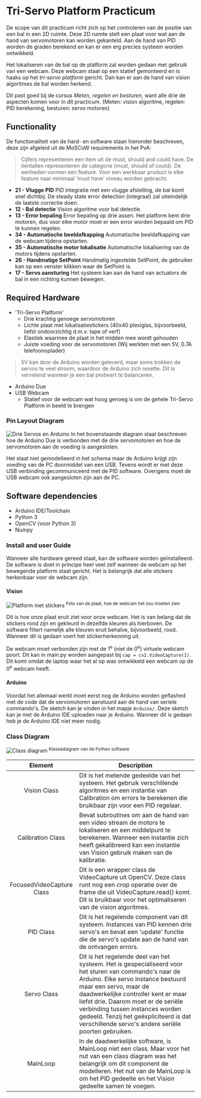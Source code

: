 # Tri-Servo Platform Practicum
De scope van dit practicum richt zich op het controleren van de positie van een bal in een 2D ruimte. Deze 2D ruimte stelt een plaat voor wat aan de hand van servomotoren kan worden gekanteld. Aan de hand van PID worden de graden berekend en kan er een erg precies systeem worden ontwikkeld.

Het lokaliseren van de bal op de platform zal worden gedaan met gebruik van een webcam. Deze webcam staat op een statief gemonteerd en is haaks op het  _tri-servo platform_  gericht. Dan kan er aan de hand van vision algoritmes de bal worden herkend.

Dit past goed bij de cursus  _Meten, regelen en besturen_, want alle drie de aspecten komen voor in dit practicum. (Meten: vision algoritme, regelen: PID berekening, besturen: servo motoren)

## Functionality
De functionaliteit van de hard- en software staan hieronder beschreven, deze zijn afgeleid uit de MoSCoW requirements in het PvA:

> Cijfers representeren een item uit de must, should and could have. De tientallen representeren de categorie (must, should of could). De eenheden vormen een feature. Voor een werkbaar product is elke feature naar minimaal 'must have' niveau worden gebracht.

-   **21 - Vlugge PID**  PID integratie met een vlugge afstelling, de bal komt snel dichtbij. De steady state error detection (integraal) zal uiteindelijk de laatste correctie doen.
-   **12 - Bal detectie**  Vision algoritme voor bal detectie.
-   **13 - Error bepaling**  Error bepaling op drie assen. Het platform kent drie motoren, dus voor elke motor moet er een error worden bepaald om PID te kunnen regelen.
-   **34 - Automatische beeldafkapping**  Automatische beeldafkapping van de webcam tijdens opstarten.
-   **35 - Automatische motor lokalisatie**  Automatische lokalisering van de motors tijdens opstarten.
-   **26 - Handmatige SetPoint**  Handmatig ingestelde SetPoint, de gebruiker kan op een venster klikken waar de SetPoint is.
-   **17 - Servo aansturing**  Het systeem kan aan de hand van actuators de bal in een richting kunnen bewegen.

## Required Hardware

- 'Tri-Servo Platform'
	- Drie krachtig genoege servomotoren
	- Lichte plaat met lokalisatiestickers (40x40 plexiglas, bijvoorbeeld, liefst ondoorzichtig d.m.v. tape of verf)
	- Elastiek waarmee de plaat in het midden mee wordt gehouden
	- Juiste voeding voor de servomotoren (Wij werkten met een 5V, 0.7A telefoonoplader)
> 5V kan door de Arduino worden geleverd, maar soms trokken de servos te veel stroom, waardoor de Arduino zich resette. Dit is vervelend wanneer je een bal probeert te balanceren.
- Arduino Due
- USB Webcam
	- Statief voor de webcam wat hoog genoeg is om de gehele Tri-Servo Platform in beeld te brengen

### Pin Layout Diagram

![Drie Servos en Arduino](https://raw.githubusercontent.com/JulianvDoorn/TCTI-V2MRB-14/master/HardwareLayout.png)
In het bovenstaande diagram staat beschreven hoe de Arduino Due is verbonden met de drie servomotoren en hoe de servomotoren aan de voeding is aangesloten.

Het staat niet gemodelleerd in het schema maar de Arduino krijgt zijn voeding van de PC doormiddel van een USB. Tevens wordt er met deze USB verbinding gecommuniceerd met de PID software. Overigens moet de USB webcam ook aangesloten zijn aan de PC.

## Software dependencies

- Arduino IDE/Toolchain
- Python 3
- OpenCV (voor Python 3)
- Numpy

### Install and user Guide

Wanneer alle hardware gereed staat, kan de software worden geïnstalleerd. De software is doet in principe heel veel zelf wanneer de webcam op het bewegende platform staat gericht. Het is belangrijk dat alle stickers herkenbaar voor de webcam zijn.

#### Vision
![Platform met stickers](https://raw.githubusercontent.com/JulianvDoorn/TCTI-V2MRB-14/master/Img/PlatformPlate.jpg)
<sup>Foto van de plaat, hoe de webcam het zou moeten zien</sup>

Dit is hoe onze plaat eruit ziet voor onze webcam. Het is van belang dat de stickers rond zijn en gekleurd in dezelfde kleuren als hierboven. De software filtert namelijk alle kleuren eruit behalve, bijvoorbeeld, rood. Wanneer dit is gedaan voert het stickerherkenning uit. 

De webcam moet verbonden zijn met de 1<sup>e</sup> (niet de 0<sup>e</sup>) virtuele webcam poort. Dit kan in main.py worden aangepast bij `cap = cv2.VideoCapture(1)`. Dit komt omdat de laptop waar het al op was ontwikkeld een webcam op de 0<sup>e</sup> webcam heeft.

#### Arduino
Voordat het allemaal werkt moet eerst nog de Arduino worden geflashed met de code dat de servomotoren aanstuurd aan de hand van seriele commando's. De sketch kan je vinden in het mapje `Arduino/`. Deze sketch kan je met de Arduino IDE uploaden naar je Arduino. Wanneer dit is gedaan heb je de Arduino IDE niet meer nodig.

### Class Diagram

![Class diagram](https://raw.githubusercontent.com/JulianvDoorn/TCTI-V2MRB-14/master/Img/ClassDiagram.png)
<sup>Klassediagram van de Python software</sup>

| Element       | Description   |
| :-----------: |---------------|
| Vision Class | Dit is het metende gedeelde van het systeem. Het gebruik verschillende algoritmes en een instantie van Calibration om errors te berekenen die bruikbaar zijn voor een PID regelaar. |
| Calibration Class | Bevat subroutines om aan de hand van een video stream de motors te lokaliseren en een middelpunt te berekenen. Wanneer een instantie zich heeft gekalibreerd kan een instantie van Vision gebruik maken van de kalibratie. |
| FocusedVideoCapture Class | Dit is een wrapper class de VideoCapture uit OpenCV. Deze class runt nog een _crop_ operatie over de frame die uit VideoCapture.read() komt. Dit is bruikbaar voor het optimaliseren van de vision algoritmes.  |
| PID Class | Dit is het regelende component van dit systeem. Instances van PID kennen drie servo's en bevat een 'update' functie die de servo's update aan de hand van de ontvangen errors. |
| Servo Class | Dit is het regelende deel van het systeem. Het is gespecialiseerd voor het sturen van commando's naar de Arduino. Elke servo instance bestuurd maar een servo, maar de daadwerkelijke controller kent er maar liefst drie. Daarom moet er de seriële verbinding tussen instances worden gedeeld. Tenzij het geëxpliciteerd is dat verschillende servo's andere seriële poorten gebruiken. |
| MainLoop | In de daadwerkelijke software, is MainLoop niet een class. Maar voor het nut van een class diagram was het belangrijk om dit component de modelleren. Het nut van de MainLoop is om het PID gedeelte en het Vision gedeelte samen te voegen. |